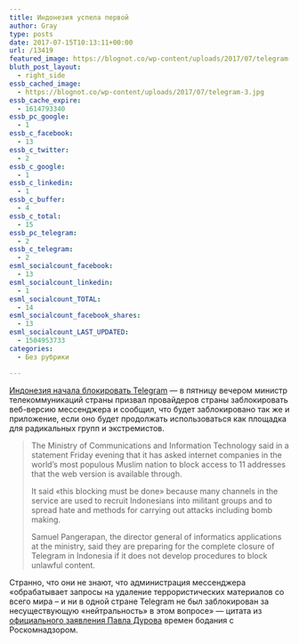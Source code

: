 ```yaml
---
title: Индонезия успела первой
author: Gray
type: posts
date: 2017-07-15T10:13:11+00:00
url: /13419
featured_image: https://blognot.co/wp-content/uploads/2017/07/telegram-3.jpg
bluth_post_layout:
  - right_side
essb_cached_image:
  - https://blognot.co/wp-content/uploads/2017/07/telegram-3.jpg
essb_cache_expire:
  - 1614793340
essb_pc_google:
  - 1
essb_c_facebook:
  - 13
essb_c_twitter:
  - 2
essb_c_google:
  - 1
essb_c_linkedin:
  - 1
essb_c_buffer:
  - 4
essb_c_total:
  - 15
essb_pc_telegram:
  - 2
essb_c_telegram:
  - 2
esml_socialcount_facebook:
  - 13
esml_socialcount_linkedin:
  - 1
esml_socialcount_TOTAL:
  - 14
esml_socialcount_facebook_shares:
  - 13
esml_socialcount_LAST_UPDATED:
  - 1504953733
categories:
  - Без рубрики

---
```








[Индонезия начала блокировать Telegram][1] — в пятницу вечером министр телекоммуникаций страны призвал провайдеров страны заблокировать веб-версию мессенджера и сообщил, что будет заблокировано так же и приложение, если оно будет продолжать использоваться как площадка для радикальных групп и экстремистов.

> The Ministry of Communications and Information Technology said in a statement Friday evening that it has asked internet companies in the world&#8217;s most populous Muslim nation to block access to 11 addresses that the web version is available through.
> 
> It said &#171;this blocking must be done&#187; because many channels in the service are used to recruit Indonesians into militant groups and to spread hate and methods for carrying out attacks including bomb making.
> 
> Samuel Pangerapan, the director general of informatics applications at the ministry, said they are preparing for the complete closure of Telegram in Indonesia if it does not develop procedures to block unlawful content.

Странно, что они не знают, что администрация мессенджера &#171;обрабатывает запросы на удаление террористических материалов со всего мира – и ни в одной стране Telegram не был заблокирован за несуществующую &#171;нейтральность&#187; в этом вопросе&#187; — цитата из [официального заявления Павла Дурова][2] времен бодания с Роскомнадзором.

 [1]: http://abcnews.go.com/Technology/wireStory/indonesia-limits-access-telegram-app-readies-total-ban-48654290
 [2]: https://vk.com/wall1_1835009